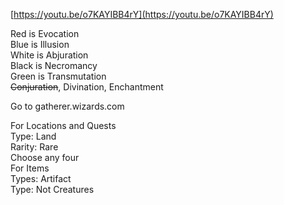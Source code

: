 [https://youtu.be/o7KAYIBB4rY](https://youtu.be/o7KAYIBB4rY)
 
Red is Evocation  
Blue is Illusion  
White is Abjuration  
Black is Necromancy  
Green is Transmutation  
~~Conjuration~~, Divination, Enchantment
 
Go to gatherer.wizards.com
 
For Locations and Quests  
Type: Land  
Rarity: Rare  
Choose any four  
For Items  
Types: Artifact  
Type: Not Creatures